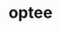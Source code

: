 ---
sub_projects:
- project_email: optee_android_manifest
  project_link_name: optee_android_manifest
  project_maintainers: ''
  project_name: optee_android_manifest
  project_patches_project_url: http://patches.linaro.org/api/projects/223/?format=json
  project_scm_project_url: ''
  project_project_url: https://github.com/linaro-swg/optee_android_manifest
- project_email: optee_benchmark
  project_link_name: optee_benchmark
  project_maintainers: ''
  project_name: optee_benchmark
  project_patches_project_url: http://patches.linaro.org/api/projects/224/?format=json
  project_scm_project_url: ''
  project_project_url: https://github.com/linaro-swg/optee_benchmark
- project_email: optee_bios_qemu_tz_arm
  project_link_name: optee_bios_qemu_tz_arm
  project_maintainers: ''
  project_name: optee_bios_qemu_tz_arm
  project_patches_project_url: http://patches.linaro.org/api/projects/227/?format=json
  project_scm_project_url: ''
  project_project_url: https://github.com/linaro-swg/bios_qemu_tz_arm
- project_email: optee_build
  project_link_name: optee_build
  project_maintainers: ''
  project_name: optee_build
  project_patches_project_url: http://patches.linaro.org/api/projects/221/?format=json
  project_scm_project_url: ''
  project_project_url: https://github.com/OP-TEE/build
- project_email: optee_client
  project_link_name: optee_client
  project_maintainers: ''
  project_name: optee_client
  project_patches_project_url: http://patches.linaro.org/api/projects/220/?format=json
  project_scm_project_url: ''
  project_project_url: https://github.com/OP-TEE/optee_client
- project_email: optee_gen_rootfs
  project_link_name: optee_gen_rootfs
  project_maintainers: ''
  project_name: optee_gen_rootfs
  project_patches_project_url: http://patches.linaro.org/api/projects/226/?format=json
  project_scm_project_url: ''
  project_project_url: https://github.com/linaro-swg/gen_rootfs
- project_email: optee_hello_world
  project_link_name: optee_hello_world
  project_maintainers: ''
  project_name: optee_hello_world
  project_patches_project_url: http://patches.linaro.org/api/projects/228/?format=json
  project_scm_project_url: ''
  project_project_url: https://github.com/linaro-swg/hello_world
- project_email: optee_linux
  project_link_name: optee_linux
  project_maintainers: ''
  project_name: optee_linux
  project_patches_project_url: http://patches.linaro.org/api/projects/225/?format=json
  project_scm_project_url: ''
  project_project_url: https://github.com/linaro-swg/linux
- project_email: optee_manifest
  project_link_name: optee_manifest
  project_maintainers: ''
  project_name: optee_manifest
  project_patches_project_url: http://patches.linaro.org/api/projects/222/?format=json
  project_scm_project_url: ''
  project_project_url: https://github.com/OP-TEE/manifest
- project_email: optee_os
  project_link_name: optee_os
  project_maintainers: ''
  project_name: optee_os
  project_patches_project_url: http://patches.linaro.org/api/projects/217/?format=json
  project_scm_project_url: ''
  project_project_url: https://github.com/OP-TEE/optee_os
- project_email: optee_test
  project_link_name: optee_test
  project_maintainers: ''
  project_name: optee_test
  project_patches_project_url: http://patches.linaro.org/api/projects/219/?format=json
  project_scm_project_url: ''
  project_project_url: https://github.com/OP-TEE/optee_test
title: optee
---